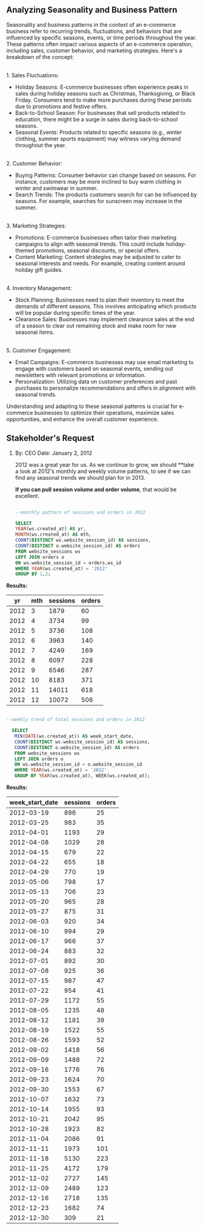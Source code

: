 ## Analyzing Seasonality and Business Pattern

Seasonality and business patterns in the context of an e-commerce business refer to recurring trends, fluctuations, and behaviors that are influenced by specific seasons, events, or time periods throughout the year. These patterns often impact various aspects of an e-commerce operation, including sales, customer behavior, and marketing strategies. 
Here's a breakdown of the concept:

<br>1. Sales Fluctuations:<br>

* Holiday Seasons: E-commerce businesses often experience peaks in sales during holiday seasons such as Christmas, Thanksgiving, or Black Friday. Consumers tend to make more purchases during these periods due to promotions and festive offers.
* Back-to-School Season: For businesses that sell products related to education, there might be a surge in sales during back-to-school seasons.
* Seasonal Events: Products related to specific seasons (e.g., winter clothing, summer sports equipment) may witness varying demand throughout the year.

<br>2. Customer Behavior:<br>

* Buying Patterns: Consumer behavior can change based on seasons. For instance, customers may be more inclined to buy warm clothing in winter and swimwear in summer.
* Search Trends: The products customers search for can be influenced by seasons. For example, searches for sunscreen may increase in the summer.

<br>3. Marketing Strategies:<br>

* Promotions: E-commerce businesses often tailor their marketing campaigns to align with seasonal trends. This could include holiday-themed promotions, seasonal discounts, or special offers.
* Content Marketing: Content strategies may be adjusted to cater to seasonal interests and needs. For example, creating content around holiday gift guides.

<br> 4. Inventory Management:<br>

* Stock Planning: Businesses need to plan their inventory to meet the demands of different seasons. This involves anticipating which products will be popular during specific times of the year.
* Clearance Sales: Businesses may implement clearance sales at the end of a season to clear out remaining stock and make room for new seasonal items.

<br> 5. Customer Engagement:<br>

* Email Campaigns: E-commerce businesses may use email marketing to engage with customers based on seasonal events, sending out newsletters with relevant promotions or information.
* Personalization: Utilizing data on customer preferences and past purchases to personalize recommendations and offers in alignment with seasonal trends.

Understanding and adapting to these seasonal patterns is crucial for e-commerce businesses to optimize their operations, maximize sales opportunities, and enhance the overall customer experience. 

## Stakeholder's Request

1. By: CEO
   Date: January 2, 2012

   2012 was a great year for us. As we continue to grow, we should **take a look at 2012's monthly and weekly volume patterns, to see if we can find any seasonal trends we should plan for in 2013.

   **If you can pull session volume and order volume**, that would be excellent.

   ```sql

   --monthly pattern of sessions and orders in 2012

   SELECT
   YEAR(ws.created_at) AS yr,
   MONTH(ws.created_at) AS mth,
   COUNT(DISTINCT ws.website_session_id) AS sessions,
   COUNT(DISTINCT o.website_session_id) AS orders
   FROM website_sessions ws
   LEFT JOIN orders o
   ON ws.website_session_id = orders.ws_id
   WHERE YEAR(ws.created_at) = '2012'
   GROUP BY 1,2;
   
   ```

**Results:**

| yr   | mth | sessions | orders |
|------|-----|----------|--------|
| 2012 | 3   | 1879     | 60     |
| 2012 | 4   | 3734     | 99     |
| 2012 | 5   | 3736     | 108    |
| 2012 | 6   | 3963     | 140    |
| 2012 | 7   | 4249     | 169    |
| 2012 | 8   | 6097     | 228    |
| 2012 | 9   | 6546     | 287    |
| 2012 | 10  | 8183     | 371    |
| 2012 | 11  | 14011    | 618    |
| 2012 | 12  | 10072    | 506    |


```sql

--weekly trend of total sessions and orders in 2012

  SELECT 
   MIN(DATE(ws.created_at)) AS week_start_date,
   COUNT(DISTINCT ws.website_session_id) AS sessions,
   COUNT(DISTINCT o.website_session_id) AS orders
   FROM website_sessions ws
   LEFT JOIN orders o
   ON ws.website_session_id = o.website_session_id
   WHERE YEAR(ws.created_at) = '2012'
   GROUP BY YEAR(ws.created_at), WEEK(ws.created_at);

```

**Results:**

| week_start_date | sessions | orders |
|-----------------|----------|--------|
| 2012-03-19      | 896      | 25     |
| 2012-03-25      | 983      | 35     |
| 2012-04-01      | 1193     | 29     |
| 2012-04-08      | 1029     | 28     |
| 2012-04-15      | 679      | 22     |
| 2012-04-22      | 655      | 18     |
| 2012-04-29      | 770      | 19     |
| 2012-05-06      | 798      | 17     |
| 2012-05-13      | 706      | 23     |
| 2012-05-20      | 965      | 28     |
| 2012-05-27      | 875      | 31     |
| 2012-06-03      | 920      | 34     |
| 2012-06-10      | 994      | 29     |
| 2012-06-17      | 966      | 37     |
| 2012-06-24      | 883      | 32     |
| 2012-07-01      | 892      | 30     |
| 2012-07-08      | 925      | 36     |
| 2012-07-15      | 987      | 47     |
| 2012-07-22      | 954      | 41     |
| 2012-07-29      | 1172     | 55     |
| 2012-08-05      | 1235     | 48     |
| 2012-08-12      | 1181     | 39     |
| 2012-08-19      | 1522     | 55     |
| 2012-08-26      | 1593     | 52     |
| 2012-09-02      | 1418     | 56     |
| 2012-09-09      | 1488     | 72     |
| 2012-09-16      | 1776     | 76     |
| 2012-09-23      | 1624     | 70     |
| 2012-09-30      | 1553     | 67     |
| 2012-10-07      | 1632     | 73     |
| 2012-10-14      | 1955     | 93     |
| 2012-10-21      | 2042     | 95     |
| 2012-10-28      | 1923     | 82     |
| 2012-11-04      | 2086     | 91     |
| 2012-11-11      | 1973     | 101    |
| 2012-11-18      | 5130     | 223    |
| 2012-11-25      | 4172     | 179    |
| 2012-12-02      | 2727     | 145    |
| 2012-12-09      | 2489     | 123    |
| 2012-12-16      | 2718     | 135    |
| 2012-12-23      | 1682     | 74     |
| 2012-12-30      | 309      | 21     |


